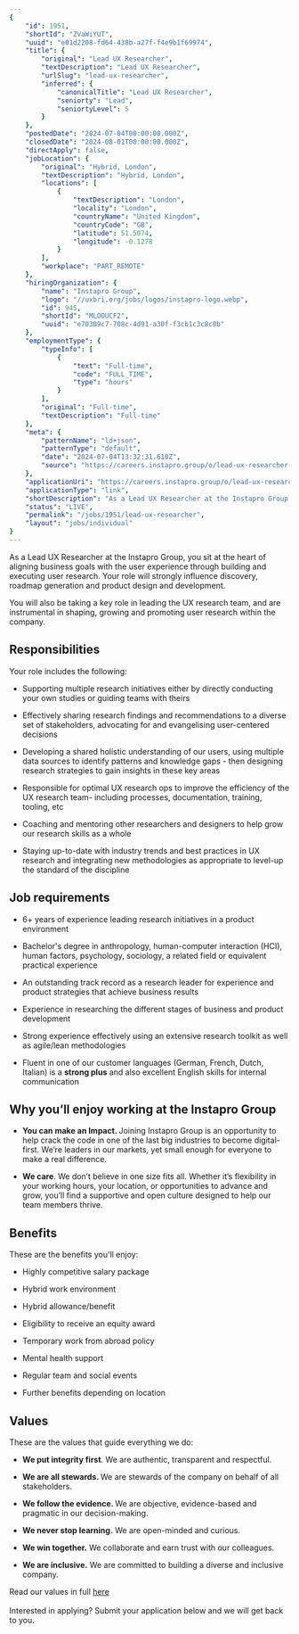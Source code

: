 ```yaml
---
{
	"id": 1951,
	"shortId": "ZVaWiYUT",
	"uuid": "e01d2208-fd64-438b-a27f-f4e9b1f69974",
	"title": {
		"original": "Lead UX Researcher",
		"textDescription": "Lead UX Researcher",
		"urlSlug": "lead-ux-researcher",
		"inferred": {
			"canonicalTitle": "Lead UX Researcher",
			"seniorty": "Lead",
			"seniortyLevel": 5
		}
	},
	"postedDate": "2024-07-04T00:00:00.000Z",
	"closedDate": "2024-08-01T00:00:00.000Z",
	"directApply": false,
	"jobLocation": {
		"original": "Hybrid, London",
		"textDescription": "Hybrid, London",
		"locations": [
			{
				"textDescription": "London",
				"locality": "London",
				"countryName": "United Kingdom",
				"countryCode": "GB",
				"latitude": 51.5074,
				"longitude": -0.1278
			}
		],
		"workplace": "PART_REMOTE"
	},
	"hiringOrganization": {
		"name": "Instapro Group",
		"logo": "//uxbri.org/jobs/logos/instapro-logo.webp",
		"id": 945,
		"shortId": "MLOOUCF2",
		"uuid": "e70309c7-708c-4d91-a30f-f3cb1c3c8c0b"
	},
	"employmentType": {
		"typeInfo": [
			{
				"text": "Full-time",
				"code": "FULL_TIME",
				"type": "hours"
			}
		],
		"original": "Full-time",
		"textDescription": "Full-time"
	},
	"meta": {
		"patternName": "ld+json",
		"patternType": "default",
		"date": "2024-07-04T13:32:31.610Z",
		"source": "https://careers.instapro.group/o/lead-ux-researcher-all-locations"
	},
	"applicationUri": "https://careers.instapro.group/o/lead-ux-researcher-all-locations/c/new",
	"applicationType": "link",
	"shortDescription": "As a Lead UX Researcher at the Instapro Group, you sit at the heart of aligning business goals with the user experience through building and executing user research. Your role will strongly influence",
	"status": "LIVE",
	"permalink": "/jobs/1951/lead-ux-researcher",
	"layout": "jobs/individual"
}
---
```

<p>As a Lead UX Researcher at the Instapro Group, you sit at the heart of aligning business goals with the user experience through building and executing user research. Your role will strongly influence discovery, roadmap generation and product design and development.</p><p>You will also be taking a key role in leading the UX research team, and are instrumental in shaping, growing and promoting user research within the company.</p><h2>Responsibilities</h2><p>Your role includes the following:</p><ul><li><p>Supporting multiple research initiatives either by directly conducting your own studies or guiding teams with theirs</p></li><li><p>Effectively sharing research findings and recommendations to a diverse set of stakeholders, advocating for and evangelising user-centered decisions</p></li><li><p>Developing a shared holistic understanding of our users, using multiple data sources to identify patterns and knowledge gaps - then designing research strategies to gain insights in these key areas</p></li><li><p>Responsible for optimal UX research ops to improve the efficiency of the UX research team- including processes, documentation, training, tooling, etc</p></li><li><p>Coaching and mentoring other researchers and designers to help grow our research skills as a whole</p></li><li><p>Staying up-to-date with industry trends and best practices in UX research and integrating new methodologies as appropriate to level-up the standard of the discipline</p></li></ul><h2>Job requirements</h2><ul><li><p>6+ years of experience leading research initiatives in a product environment</p></li><li><p>Bachelor's degree in anthropology, human-computer interaction (HCI), human factors, psychology, sociology, a related field or equivalent practical experience</p></li><li><p>An outstanding track record as a research leader for experience and product strategies that achieve business results</p></li><li><p>Experience in researching the different stages of business and product development</p></li><li><p>Strong experience effectively using an extensive research toolkit as well as agile/lean methodologies</p></li><li><p>Fluent in one of our customer languages (German, French, Dutch, Italian) is a <strong>strong plus</strong> and also excellent English skills for internal communication</p></li></ul><h2>Why you’ll enjoy working at the Instapro Group</h2><ul><li><p><strong>You can make an Impact. </strong>Joining Instapro Group is an opportunity to help crack the code in one of the last big industries to become digital-first. We’re leaders in our markets, yet small enough for everyone to make a real difference.</p></li><li><p><strong>We care</strong>. We don’t believe in one size fits all. Whether it’s flexibility in your working hours, your location, or opportunities to advance and grow, you’ll find a supportive and open culture designed to help our team members thrive.</p></li></ul><h2>Benefits</h2><p>These are the benefits you'll enjoy:</p><ul><li><p>Highly competitive salary package</p></li><li><p>Hybrid work environment</p></li><li><p>Hybrid allowance/benefit</p></li><li><p>Eligibility to receive an equity award</p></li><li><p>Temporary work from abroad policy</p></li><li><p>Mental health support</p></li><li><p>Regular team and social events</p></li><li><p>Further benefits depending on location</p></li></ul><h2>Values</h2><p>These are the values that guide everything we do:</p><ul><li><p><strong>We put integrity first</strong>. We are authentic, transparent and respectful.</p></li><li><p><strong>We are all stewards. </strong>We are stewards of the company on behalf of all stakeholders.</p></li><li><p><strong>We follow the evidence. </strong>We are objective, evidence-based and pragmatic in our decision-making.</p></li><li><p><strong>We never stop learning.</strong> We are open-minded and curious.</p></li><li><p><strong>We win together.</strong> We collaborate and earn trust with our colleagues.</p></li><li><p><strong>We are inclusive.</strong> We are committed to building a diverse and inclusive company.</p></li></ul><p>Read our values in full <a target="_blank" rel="noopener noreferrer nofollow" href="https://careers.instapro.group/our-values">here<br></a><br>Interested in applying? Submit your application below and we will get back to you.</p>

